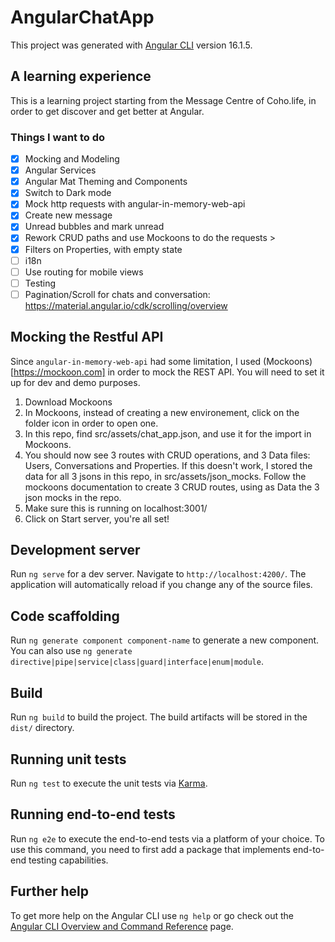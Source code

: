 # AngularChatApp

This project was generated with [Angular CLI](https://github.com/angular/angular-cli) version 16.1.5.

## A learning experience

This is a learning project starting from the Message Centre of Coho.life, in order to get discover and get better at Angular.

### Things I want to do
- [x] Mocking and Modeling
- [x] Angular Services
- [x] Angular Mat Theming and Components
- [x] Switch to Dark mode
- [x] Mock http requests with angular-in-memory-web-api
- [x] Create new message
- [x] Unread bubbles and mark unread
- [x] Rework CRUD paths and use Mockoons to do the requests >
- [x] Filters on Properties, with empty state
- [ ] i18n
- [ ] Use routing for mobile views
- [ ] Testing
- [ ] Pagination/Scroll for chats and conversation: https://material.angular.io/cdk/scrolling/overview

## Mocking the Restful API

Since `angular-in-memory-web-api` had some limitation, I used (Mockoons)[https://mockoon.com] in order to mock the REST API. You will need to set it up for dev and demo purposes.

1. Download Mockoons
2. In Mockoons, instead of creating a new environement, click on the folder icon in order to open one.
2. In this repo, find src/assets/chat_app.json, and use it for the import in Mockoons.
3. You should now see 3 routes with CRUD operations, and 3 Data files: Users, Conversations and Properties. If this doesn't work, I stored the data for all 3 jsons in this repo, in src/assets/json_mocks. Follow the mockoons documentation to create 3 CRUD routes, using as Data the 3 json mocks in the repo.
4. Make sure this is running on localhost:3001/
5. Click on Start server, you're all set!

## Development server

Run `ng serve` for a dev server. Navigate to `http://localhost:4200/`. The application will automatically reload if you change any of the source files.

## Code scaffolding

Run `ng generate component component-name` to generate a new component. You can also use `ng generate directive|pipe|service|class|guard|interface|enum|module`.

## Build

Run `ng build` to build the project. The build artifacts will be stored in the `dist/` directory.

## Running unit tests

Run `ng test` to execute the unit tests via [Karma](https://karma-runner.github.io).

## Running end-to-end tests

Run `ng e2e` to execute the end-to-end tests via a platform of your choice. To use this command, you need to first add a package that implements end-to-end testing capabilities.

## Further help

To get more help on the Angular CLI use `ng help` or go check out the [Angular CLI Overview and Command Reference](https://angular.io/cli) page.
